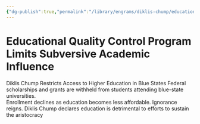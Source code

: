 ```yaml
---
{"dg-publish":true,"permalink":"/library/engrams/diklis-chump/educational-quality-control-program-limits-subversive-academic-influence/","tags":["DC/Blue-States","DC/AS5"]}
---
```


# Educational Quality Control Program Limits Subversive Academic Influence
Diklis Chump Restricts Access to Higher Education in Blue States
Federal scholarships and grants are withheld from students attending blue-state universities.  
Enrollment declines as education becomes less affordable. Ignorance reigns.
Diklis Chump declares education is detrimental to efforts to sustain the aristocracy
